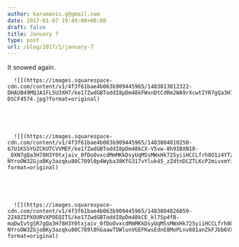 ```yaml
---
author: karamanis.g@gmail.com
date: 2017-01-07 19:49:00+00:00
draft: false
title: January 7
type: post
url: /blog/2017/1/january-7
---
```


It snowed again.


  
      ![](https://images.squarespace-cdn.com/content/v1/4f3f61bae4b063b909445965/1483813012322-DHAUB49MQJA1FL5U3XH7/ke17ZwdGBToddI8pDm48kFWxnDtCdRm2WA9rXcwtIYR7gQa3H78H3Y0txjaiv_0fDoOvxcdMmMKkDsyUqMSsMWxHk725yiiHCCLfrh8O1z5QPOohDIaIeljMHgDF5CVlOqpeNLcJ80NK65_fV7S1UcTSrQkGwCGRqSxozz07hWZrYGYYH8sg4qn8Lpf9k1pYMHPsat2_S1jaQY3SwdyaXg/20170107-DSCF4574.jpg?format=original)

  


  
      ![](https://images.squarespace-cdn.com/content/v1/4f3f61bae4b063b909445965/1483804810250-67U1KS5YUZCKUTCVVMEF/ke17ZwdGBToddI8pDm48kCX-V5vw-8h9IBXN10-_8XN7gQa3H78H3Y0txjaiv_0fDoOvxcdMmMKkDsyUqMSsMWxHk725yiiHCCLfrh8O1z4YTzHvnKhyp6Da-NYroOW3ZGjoBKy3azqku80C789l0p4Wyba38KfG317vYluk45_zZdtnDCZTLKcP2mivxmYi50xvY5saIGKMgOza9mH4XA/FullSizeRender.jpg?format=original)

  


  
      ![](https://images.squarespace-cdn.com/content/v1/4f3f61bae4b063b909445965/1483804826859-2Z48ZIPXOURVXPOEQITS/ke17ZwdGBToddI8pDm48kCE_kl7Sp4fB-maDwIvtgSR7gQa3H78H3Y0txjaiv_0fDoOvxcdMmMKkDsyUqMSsMWxHk725yiiHCCLfrh8O1z4YTzHvnKhyp6Da-NYroOW3ZGjoBKy3azqku80C789l0hGaawTDWlunVGEFKwsEdnE8MoPLnv881anZkFJbb6VXDUtFRDnBrxHwc5vcTujlQg/FullSizeRender.jpg?format=original)

